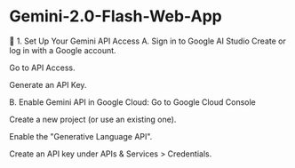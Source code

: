 # Gemini-2.0-Flash-Web-App
🔧 1. Set Up Your Gemini API Access
A. Sign in to Google AI Studio
Create or log in with a Google account.

Go to API Access.

Generate an API Key.

B. Enable Gemini API in Google Cloud:
Go to Google Cloud Console

Create a new project (or use an existing one).

Enable the "Generative Language API".

Create an API key under APIs & Services > Credentials.